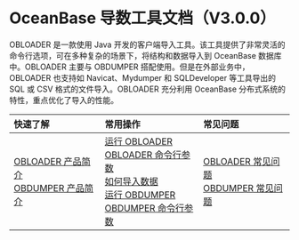 OceanBase 导数工具文档（V3.0.0） 
=========================
OBLOADER 是一款使用 Java 开发的客户端导入工具。该工具提供了非常灵活的命令行选项，可在多种复杂的场景下，将结构和数据导入到 OceanBase 数据库中。OBLOADER 主要与 OBDUMPER 搭配使用。但是在外部业务中，OBLOADER 也支持如 Navicat、Mydumper 和 SQLDeveloper 等工具导出的 SQL 或 CSV 格式的文件导入。OBLOADER 充分利用 OceanBase 分布式系统的特性，重点优化了导入的性能。

|         快速了解         | 常用操作 |常见问题|
|:-----------------------|:---------|:---------|
|    [OBLOADER 产品简介](https://open.oceanbase.com/docs/obloaderdumper-cn/v3.0.0/10000000000014229/10000000000014265)  <br> [OBDUMPER 产品简介](https://open.oceanbase.com/docs/obloaderdumper-cn/v3.0.0/10000000000014232)| [运行 OBLOADER](https://open.oceanbase.com/docs/obloaderdumper-cn/v3.0.0/10000000000014236)  <br> [OBLOADER 命令行参数](https://open.oceanbase.com/docs/obloaderdumper-cn/v3.0.0/0000000000031748) <br> [如何导入数据](https://open.oceanbase.com/docs/odc-cn/V3.2.2/10000000000014297)<br> [运行 OBDUMPER](https://open.oceanbase.com/docs/obloaderdumper-cn/v3.0.0/10000000000014243)<br>[OBDUMPER 命令行参数](https://open.oceanbase.com/docs/obloaderdumper-cn/v3.0.0/0000000000031749)   |[OBLOADER 常见问题](https://open.oceanbase.com/docs/obloaderdumper-cn/v3.0.0/10000000000014231)<br> [OBDUMPER 常见问题](https://open.oceanbase.com/docs/obloaderdumper-cn/v3.0.0/10000000000014234)  |